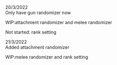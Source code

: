 20/3/2022    
Only have gun randomizer now

WIP:attachment randomizer and melee randomizer

Not started: rank setting

21/3/2022    
Added attachment randomizer

WIP:melee randomizer and rank setting
